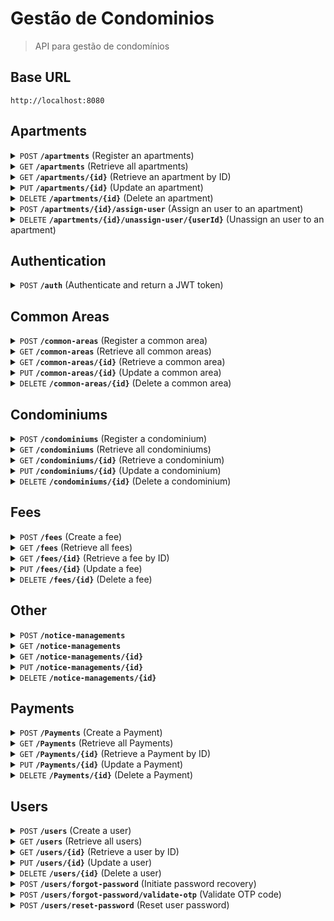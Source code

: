 # Gestão de Condominios

> API para gestão de condomínios

## Base URL

```
http://localhost:8080
```

## Apartments

<details>
  <summary>
    <code>POST</code> <code><b>/apartments</b></code> (Register an apartments)
  </summary>

**Description:** This endpoint registers an apartment.

##### Response Status Code

| HTTP Code | Description |
| --------- | ----------- |
| `201` | Created |

</details>

<details>
  <summary>
    <code>GET</code> <code><b>/apartments</b></code> (Retrieve all apartments)
  </summary>

**Description:** This endpoint returns a list of all apartments.

##### Response Status Code

| HTTP Code | Description |
| --------- | ----------- |
| `200` | OK |

</details>

<details>
  <summary>
    <code>GET</code> <code><b>/apartments/{id}</b></code> (Retrieve an apartment by ID)
  </summary>

**Description:** This endpoint returns an apartment by ID.

##### Parameters

| Name | In | Type | Description |
| ---- | -- | ---- | ----------- |
| `id` | path | string |  |

##### Response Status Code

| HTTP Code | Description |
| --------- | ----------- |
| `200` | OK |
| `404` | Not Found |

</details>

<details>
  <summary>
    <code>PUT</code> <code><b>/apartments/{id}</b></code> (Update an apartment)
  </summary>

**Description:** This endpoint updates an existing apartment.

##### Parameters

| Name | In | Type | Description |
| ---- | -- | ---- | ----------- |
| `id` | path | string |  |

##### Response Status Code

| HTTP Code | Description |
| --------- | ----------- |
| `200` | OK |
| `404` | Not Found |

</details>

<details>
  <summary>
    <code>DELETE</code> <code><b>/apartments/{id}</b></code> (Delete an apartment)
  </summary>

**Description:** This endpoint deletes an apartment by ID.

##### Parameters

| Name | In | Type | Description |
| ---- | -- | ---- | ----------- |
| `id` | path | string |  |

##### Response Status Code

| HTTP Code | Description |
| --------- | ----------- |
| `204` | No Content |
| `404` | Not Found |

</details>

<details>
  <summary>
    <code>POST</code> <code><b>/apartments/{id}/assign-user</b></code> (Assign an user to an apartment)
  </summary>

**Description:** This endpoint assigns a user to an apartment.

##### Parameters

| Name | In | Type | Description |
| ---- | -- | ---- | ----------- |
| `id` | path | string |  |

##### Response Status Code

| HTTP Code | Description |
| --------- | ----------- |
| `200` | OK |

</details>

<details>
  <summary>
    <code>DELETE</code> <code><b>/apartments/{id}/unassign-user/{userId}</b></code> (Unassign an user to an apartment)
  </summary>

**Description:** This endpoint unassigns a user to an apartment.

##### Parameters

| Name | In | Type | Description |
| ---- | -- | ---- | ----------- |
| `id` | path | string |  |
| `userId` | path | string |  |

##### Response Status Code

| HTTP Code | Description |
| --------- | ----------- |
| `200` | OK |

</details>

## Authentication

<details>
  <summary>
    <code>POST</code> <code><b>/auth</b></code> (Authenticate and return a JWT token)
  </summary>

**Description:** This endpoint authenticates a user and returns a token.

##### Request Body

**Content-Type:** `application/json`

#### Payload

```json
{
  "email": "user@example.com",
  "password": "password123"
}
```

##### Response Status Code

| HTTP Code | Description |
| --------- | ----------- |
| `200` | OK |
| `401` | Unauthorized |

</details>

## Common Areas

<details>
  <summary>
    <code>POST</code> <code><b>/common-areas</b></code> (Register a common area)
  </summary>

**Description:** This endpoint registers a common area.

##### Response Status Code

| HTTP Code | Description |
| --------- | ----------- |
| `201` | Created |

</details>

<details>
  <summary>
    <code>GET</code> <code><b>/common-areas</b></code> (Retrieve all common areas)
  </summary>

**Description:** This endpoint returns a list of all common areas.

##### Response Status Code

| HTTP Code | Description |
| --------- | ----------- |
| `200` | OK |

</details>

<details>
  <summary>
    <code>GET</code> <code><b>/common-areas/{id}</b></code> (Retrieve a common area)
  </summary>

**Description:** This endpoint returns a common area.

##### Parameters

| Name | In | Type | Description |
| ---- | -- | ---- | ----------- |
| `id` | path | string |  |

##### Response Status Code

| HTTP Code | Description |
| --------- | ----------- |
| `200` | OK |

</details>

<details>
  <summary>
    <code>PUT</code> <code><b>/common-areas/{id}</b></code> (Update a common area)
  </summary>

**Description:** This endpoint updates a common area.

##### Parameters

| Name | In | Type | Description |
| ---- | -- | ---- | ----------- |
| `id` | path | string |  |

##### Response Status Code

| HTTP Code | Description |
| --------- | ----------- |
| `200` | OK |

</details>

<details>
  <summary>
    <code>DELETE</code> <code><b>/common-areas/{id}</b></code> (Delete a common area)
  </summary>

**Description:** This endpoint deletes a common area.

##### Parameters

| Name | In | Type | Description |
| ---- | -- | ---- | ----------- |
| `id` | path | string |  |

##### Response Status Code

| HTTP Code | Description |
| --------- | ----------- |
| `204` | No Content |

</details>

## Condominiums

<details>
  <summary>
    <code>POST</code> <code><b>/condominiums</b></code> (Register a condominium)
  </summary>

**Description:** This endpoint registers a condominium.

##### Response Status Code

| HTTP Code | Description |
| --------- | ----------- |
| `201` | Created |

</details>

<details>
  <summary>
    <code>GET</code> <code><b>/condominiums</b></code> (Retrieve all condominiums)
  </summary>

**Description:** This endpoint returns a list of all condominiums.

##### Response Status Code

| HTTP Code | Description |
| --------- | ----------- |
| `200` | OK |

</details>

<details>
  <summary>
    <code>GET</code> <code><b>/condominiums/{id}</b></code> (Retrieve a condominium)
  </summary>

**Description:** This endpoint returns a condominium.

##### Parameters

| Name | In | Type | Description |
| ---- | -- | ---- | ----------- |
| `id` | path | string |  |

##### Response Status Code

| HTTP Code | Description |
| --------- | ----------- |
| `200` | OK |

</details>

<details>
  <summary>
    <code>PUT</code> <code><b>/condominiums/{id}</b></code> (Update a condominium)
  </summary>

**Description:** This endpoint updates a condominium.

##### Parameters

| Name | In | Type | Description |
| ---- | -- | ---- | ----------- |
| `id` | path | string |  |

##### Response Status Code

| HTTP Code | Description |
| --------- | ----------- |
| `200` | OK |

</details>

<details>
  <summary>
    <code>DELETE</code> <code><b>/condominiums/{id}</b></code> (Delete a condominium)
  </summary>

**Description:** This endpoint deletes a condominium.

##### Parameters

| Name | In | Type | Description |
| ---- | -- | ---- | ----------- |
| `id` | path | string |  |

##### Response Status Code

| HTTP Code | Description |
| --------- | ----------- |
| `204` | No Content |

</details>

## Fees

<details>
  <summary>
    <code>POST</code> <code><b>/fees</b></code> (Create a fee)
  </summary>

**Description:** This endpoint creates a new fee.

##### Response Status Code

| HTTP Code | Description |
| --------- | ----------- |
| `201` | Created |

</details>

<details>
  <summary>
    <code>GET</code> <code><b>/fees</b></code> (Retrieve all fees)
  </summary>

**Description:** This endpoint returns a list of all fees.

##### Response Status Code

| HTTP Code | Description |
| --------- | ----------- |
| `200` | OK |

</details>

<details>
  <summary>
    <code>GET</code> <code><b>/fees/{id}</b></code> (Retrieve a fee by ID)
  </summary>

**Description:** This endpoint returns a fee by its ID.

##### Parameters

| Name | In | Type | Description |
| ---- | -- | ---- | ----------- |
| `id` | path | string |  |

##### Response Status Code

| HTTP Code | Description |
| --------- | ----------- |
| `200` | OK |

</details>

<details>
  <summary>
    <code>PUT</code> <code><b>/fees/{id}</b></code> (Update a fee)
  </summary>

**Description:** This endpoint updates an existing fee.

##### Parameters

| Name | In | Type | Description |
| ---- | -- | ---- | ----------- |
| `id` | path | string |  |

##### Response Status Code

| HTTP Code | Description |
| --------- | ----------- |
| `200` | OK |

</details>

<details>
  <summary>
    <code>DELETE</code> <code><b>/fees/{id}</b></code> (Delete a fee)
  </summary>

**Description:** This endpoint deletes a fee by their ID.

##### Parameters

| Name | In | Type | Description |
| ---- | -- | ---- | ----------- |
| `id` | path | string |  |

##### Response Status Code

| HTTP Code | Description |
| --------- | ----------- |
| `204` | No Content |
| `404` | Not Found |

</details>

## Other

<details>
  <summary>
    <code>POST</code> <code><b>/notice-managements</b></code>
  </summary>

##### Response Status Code

| HTTP Code | Description |
| --------- | ----------- |
| `201` | Created |

</details>

<details>
  <summary>
    <code>GET</code> <code><b>/notice-managements</b></code>
  </summary>

##### Response Status Code

| HTTP Code | Description |
| --------- | ----------- |
| `200` | OK |

</details>

<details>
  <summary>
    <code>GET</code> <code><b>/notice-managements/{id}</b></code>
  </summary>

##### Parameters

| Name | In | Type | Description |
| ---- | -- | ---- | ----------- |
| `id` | path | string |  |

##### Response Status Code

| HTTP Code | Description |
| --------- | ----------- |
| `200` | OK |

</details>

<details>
  <summary>
    <code>PUT</code> <code><b>/notice-managements/{id}</b></code>
  </summary>

##### Parameters

| Name | In | Type | Description |
| ---- | -- | ---- | ----------- |
| `id` | path | string |  |

##### Response Status Code

| HTTP Code | Description |
| --------- | ----------- |
| `200` | OK |

</details>

<details>
  <summary>
    <code>DELETE</code> <code><b>/notice-managements/{id}</b></code>
  </summary>

##### Parameters

| Name | In | Type | Description |
| ---- | -- | ---- | ----------- |
| `id` | path | string |  |

##### Response Status Code

| HTTP Code | Description |
| --------- | ----------- |
| `204` | No Content |

</details>

## Payments

<details>
  <summary>
    <code>POST</code> <code><b>/Payments</b></code> (Create a Payment)
  </summary>

**Description:** This endpoint creates a new Payment.

##### Response Status Code

| HTTP Code | Description |
| --------- | ----------- |
| `201` | Created |

</details>

<details>
  <summary>
    <code>GET</code> <code><b>/Payments</b></code> (Retrieve all Payments)
  </summary>

**Description:** This endpoint returns a list of all Payments.

##### Response Status Code

| HTTP Code | Description |
| --------- | ----------- |
| `200` | OK |

</details>

<details>
  <summary>
    <code>GET</code> <code><b>/Payments/{id}</b></code> (Retrieve a Payment by ID)
  </summary>

**Description:** This endpoint returns a Payment by its ID.

##### Parameters

| Name | In | Type | Description |
| ---- | -- | ---- | ----------- |
| `id` | path | string |  |

##### Response Status Code

| HTTP Code | Description |
| --------- | ----------- |
| `200` | OK |

</details>

<details>
  <summary>
    <code>PUT</code> <code><b>/Payments/{id}</b></code> (Update a Payment)
  </summary>

**Description:** This endpoint updates an existing Payment.

##### Parameters

| Name | In | Type | Description |
| ---- | -- | ---- | ----------- |
| `id` | path | string |  |

##### Response Status Code

| HTTP Code | Description |
| --------- | ----------- |
| `200` | OK |

</details>

<details>
  <summary>
    <code>DELETE</code> <code><b>/Payments/{id}</b></code> (Delete a Payment)
  </summary>

**Description:** This endpoint deletes a Payment by their ID.

##### Parameters

| Name | In | Type | Description |
| ---- | -- | ---- | ----------- |
| `id` | path | string |  |

##### Response Status Code

| HTTP Code | Description |
| --------- | ----------- |
| `204` | No Content |
| `404` | Not Found |

</details>

## Users

<details>
  <summary>
    <code>POST</code> <code><b>/users</b></code> (Create a user)
  </summary>

**Description:** This endpoint creates a new user.

##### Request Body

**Content-Type:** `application/json`

#### Payload

```json
{
  "email": "user@example.com",
  "password": "password123",
  "name": "User Name",
  "profile": "ADMIN|MANAGER|RESIDENT",
  "contactPhone": "31999999999",
  "birthDate": "12/12/2012"
}
```

##### Response Status Code

| HTTP Code | Description |
| --------- | ----------- |
| `201` | Created |

</details>

<details>
  <summary>
    <code>GET</code> <code><b>/users</b></code> (Retrieve all users)
  </summary>

**Description:** This endpoint returns a list of all users.

##### Response Status Code

| HTTP Code | Description |
| --------- | ----------- |
| `200` | OK |

</details>

<details>
  <summary>
    <code>GET</code> <code><b>/users/{id}</b></code> (Retrieve a user by ID)
  </summary>

**Description:** This endpoint returns a user by their ID.

##### Parameters

| Name | In | Type | Description |
| ---- | -- | ---- | ----------- |
| `id` | path | string |  |

##### Response Status Code

| HTTP Code | Description |
| --------- | ----------- |
| `200` | OK |
| `404` | Not Found |

</details>

<details>
  <summary>
    <code>PUT</code> <code><b>/users/{id}</b></code> (Update a user)
  </summary>

**Description:** This endpoint updates an existing user.

##### Parameters

| Name | In | Type | Description |
| ---- | -- | ---- | ----------- |
| `id` | path | string |  |

##### Request Body

**Content-Type:** `application/json`

#### Payload

```json
{
  "email": "user@example.com",
  "password": "password123",
  "name": "User Name",
  "profile": "ADMIN|MANAGER|RESIDENT",
  "contactPhone": "31999999999",
  "birthDate": "12/12/2012"
}
```

##### Response Status Code

| HTTP Code | Description |
| --------- | ----------- |
| `200` | OK |
| `404` | Not Found |

</details>

<details>
  <summary>
    <code>DELETE</code> <code><b>/users/{id}</b></code> (Delete a user)
  </summary>

**Description:** This endpoint deletes a user by their ID.

##### Parameters

| Name | In | Type | Description |
| ---- | -- | ---- | ----------- |
| `id` | path | string |  |

##### Response Status Code

| HTTP Code | Description |
| --------- | ----------- |
| `204` | No Content |
| `404` | Not Found |

</details>

<details>
  <summary>
    <code>POST</code> <code><b>/users/forgot-password</b></code> (Initiate password recovery)
  </summary>

**Description:** This endpoint sends an email to the user who forgot their password containing an OTP code.

##### Response Status Code

| HTTP Code | Description |
| --------- | ----------- |
| `200` | OK |

</details>

<details>
  <summary>
    <code>POST</code> <code><b>/users/forgot-password/validate-otp</b></code> (Validate OTP code)
  </summary>

**Description:** This endpoint validates the OTP code that was sent to the user by email.

##### Response Status Code

| HTTP Code | Description |
| --------- | ----------- |
| `200` | OK |
| `400` | Bad Request |

</details>

<details>
  <summary>
    <code>POST</code> <code><b>/users/reset-password</b></code> (Reset user password)
  </summary>

**Description:** This endpoint resets the user\'s password in the database.

##### Response Status Code

| HTTP Code | Description |
| --------- | ----------- |
| `204` | No Content |
| `400` | Bad Request |

</details>

